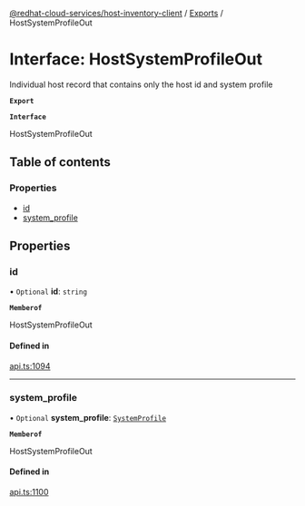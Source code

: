 [@redhat-cloud-services/host-inventory-client](../README.md) / [Exports](../modules.md) / HostSystemProfileOut

# Interface: HostSystemProfileOut

Individual host record that contains only the host id and system profile

**`Export`**

**`Interface`**

HostSystemProfileOut

## Table of contents

### Properties

- [id](HostSystemProfileOut.md#id)
- [system\_profile](HostSystemProfileOut.md#system_profile)

## Properties

### id

• `Optional` **id**: `string`

**`Memberof`**

HostSystemProfileOut

#### Defined in

[api.ts:1094](https://github.com/RedHatInsights/javascript-clients/blob/master/packages/host-inventory/api.ts#L1094)

___

### system\_profile

• `Optional` **system\_profile**: [`SystemProfile`](SystemProfile.md)

**`Memberof`**

HostSystemProfileOut

#### Defined in

[api.ts:1100](https://github.com/RedHatInsights/javascript-clients/blob/master/packages/host-inventory/api.ts#L1100)
